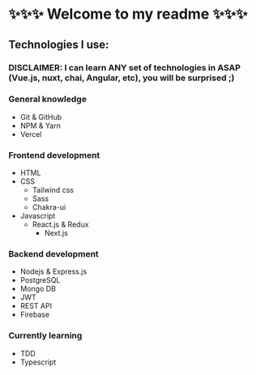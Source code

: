 # ✨✨✨ Welcome to my readme ✨✨✨

## Technologies I use:

### DISCLAIMER: I can learn ANY set of technologies in ASAP (Vue.js, nuxt, chai, Angular, etc), you will be surprised ;)

### General knowledge
- Git & GitHub
- NPM & Yarn
- Vercel

### Frontend development
- HTML
- CSS
    - Tailwind css
    - Sass
    - Chakra-ui
- Javascript 
    - React.js & Redux
        - Next.js

### Backend development
- Nodejs & Express.js
- PostgreSQL
- Mongo DB
- JWT
- REST API
- Firebase

### Currently learning
- TDD
- Typescript

